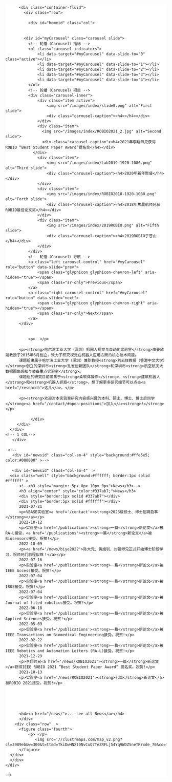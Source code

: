 <!-- ---
title: 机器人视觉与自动化实验室
layout: default
description: 哈尔滨工业大学（深圳）机器人视觉与自动化实验室，指导教师姜欣。
keywords: 姜欣，机器人，哈尔滨工业大学，哈尔滨工业大学（深圳），深圳，哈工大（深圳）
intro_image: 'images/index/Lab2019.jpg'
intro_image_absolute: true
intro_image_hide_on_mobile: true
permalink: /
---

<!-- TO DO -->

<!-- <div class="container pb-2 pt-2 pt-md-2 pb-md-2" style="background: #ffffff">
    <div class="row justify-content-md-center">
      {% include components/sliders.html %}
      {% include components/news-home.html %}
    </div>
</div> -->

<!-- TO BE DEPRECATED -->
<div class="container pb-6 pt-6 pt-md-10 pb-md-10" style="background:#ffffff;">	
    <div class="row justify-content-md-center">
      <div class="col"> 
  
       
          
          <div class="container-fluid">
            <div class="row">
            
              <div id="homeid" class="col">
            
  
            <div id="myCarousel" class="carousel slide">
              <!-- 轮播（Carousel）指标 -->
              <ol class="carousel-indicators">
                  <li data-target="#myCarousel" data-slide-to="0" class="active"></li>
                  <li data-target="#myCarousel" data-slide-to="1"></li>
                  <li data-target="#myCarousel" data-slide-to="2"></li>
                  <li data-target="#myCarousel" data-slide-to="3"></li>
                  <li data-target="#myCarousel" data-slide-to="4"></li>
              </ol>   
              <!-- 轮播（Carousel）项目 -->
              <div class="carousel-inner">
                  <div class="item active">
                      <img src="/images/index/slide0.png" alt="First slide">
                      <div class="carousel-caption"><h4></h4></div>
                  </div>
                  <div class="item">
                    <img src="/images/index/ROBIO2021_2.jpg" alt="Second slide">
                    <div class="carousel-caption"><h4>2021年李翔师兄获得ROBIO “Best Student Paper Award”提名奖</h4></div>
                </div>
                  <div class="item">
                      <img src="/images/index/Lab2019-1920-1080.png" alt="Third slide">
                      <div class="carousel-caption"><h4>2020年新年聚餐</h4></div>
                  </div>
                  <div class="item">
                      <img src="/images/index/ROBIO2018-1920-1080.png" alt="Forth slide">
                      <div class="carousel-caption"><h4>2018年焦晨航师兄获ROBIO最佳论文奖</h4></div>
                  </div>
                  <div class="item">
                      <img src="/images/index/2019ROBIO.png" alt="Fifth slide">
                      <div class="carousel-caption"><h4>2019ROBIO于苍山</h4></div>
                  </div>
              </div>
              <!-- 轮播（Carousel）导航 -->
              <a class="left carousel-control" href="#myCarousel" role="button" data-slide="prev">
                  <span class="glyphicon glyphicon-chevron-left" aria-hidden="true"></span>
                  <span class="sr-only">Previous</span>
              </a>
              <a class="right carousel-control" href="#myCarousel" role="button" data-slide="next">
                  <span class="glyphicon glyphicon-chevron-right" aria-hidden="true"></span>
                  <span class="sr-only">Next</span>
              </a>
          </div> 
          
           
              <p>  </p>	    
          
          <p><strong>哈尔滨工业大学（深圳）机器人视觉与自动化实验室</strong>由姜欣副教授于2015年6月创立，致力于研究视觉在机器人应用方面的核心技术问题。
          课题组隶属于哈尔滨工业大学（深圳）兼职教授<strong>刘云辉教授（香港中文大学）</strong>创立的深圳市<strong>孔雀创新团队</strong>和深圳市<strong>航空航天大数据图象感知与装备重点实验室</strong>。
          课题组的研究目前聚焦于<strong>柔软体操作</strong>，<strong>建筑机器人</strong>和<strong>机器人抓取</strong>，想了解更多研究细节可以点击<a href="/research">这儿</a>。</p>
  
          <p><strong>欢迎对本实验室研究内容感兴趣的本科、硕士、博士、博士后同学</strong><a href="/contact/#open-positions">加入</a><strong>!</strong></p>
           
               </div>
         </div>
      </div>
    <!-- 1 COL-->
       </div>
        
     <!--
       <div id="newsid" class="col-sm-4" style="background:#ffe5e5; color:#000000" >-->
      
       <div id="newsid" class="col-sm-4"  >
      <div class="well" style="background:#ffffff; border:1px solid #ffffff" >
          <!--<h3 style="margin: 5px 0px 10px 0px">News</h3>-->
          <h3 align="center" style="color:#337ab7;">News</h3>
          <div style="border:1px solid #337ab7"></div> 
          <div style="border:5px solid #ffffff"></div> 
          2021-07-21
          <p>VBASE实验室<a href='/contact'><strong>2023级硕士、博士招聘启事</strong></a></p>
          2022-10-12
          <p>实验室<a href='/publications'><strong>一篇</strong>新论文</a>被RA-L接受，<a href='/publications'><strong>一篇</strong>新论文</a>被Biosensors接受。祝贺!</p>
          2022-10-09
          <p><a href='/news/biye2022'>陈大元、黄旭钊、刘朝师兄正式开始博士阶段学习，祝师兄们前程似锦！</a></p>
          2022-07-16
          <p>实验室<a href='/publications'><strong>一篇</strong>新论文</a>被IEEE Access接受。祝贺!</p>
          2022-07-04
          <p>实验室<a href='/publications'><strong>一篇</strong>新论文</a>被IROS接受。祝贺!</p>
          2022-07-04
          <p>实验室<a href='/publications'><strong>一篇</strong>新论文</a>被Journal of filed robotics接受。祝贺!</p>
          2022-06-18
          <p>实验室<a href='/publications'><strong>一篇</strong>新论文</a>被Applied Sciences接受。祝贺!</p>
          2022-05-09
          <p>实验室<a href='/publications'><strong>一篇</strong>新论文</a>被IEEE Transactions on Biomedical Engineering接受。祝贺!</p>
          2022-02-22
          <p>实验室<a href='/publications'><strong>一篇</strong>新论文</a>被IEEE Robotics and Automation Letters (RA-L)接受。祝贺!</p>
          2021-12-29
          <p>李翔师兄<a href='/news/ROBIO2021'><strong>一篇</strong>新论文</a>获得IEEE ROBIO 2021 “Best Student Paper Award” 提名奖。祝贺!</p>
          2021-10-13
          <p>实验室<a href='/news/ROBIO2021'><strong>七篇</strong>新论文</a>被ROBIO 2021接受。祝贺!</p>
          
  
  
          
  
          <h4><a href="/news/">... see all News</a></h4>				
          </div>	
        <div class="row"  >	
          <figure class="fourth">
              <p> </p>	 
                 <img src='//clustrmaps.com/map_v2.png?cl=3989eb&w=300&t=tt&d=TkiDwHNXt0NvCuQ7TeZRFLj54Yq9WDZ5neTKrxde_70&co=ffffff&ct=000000'/>	  
          </figure>
      </div>   
      </div>
    </div>
</div> -->